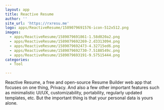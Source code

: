 ```yaml
---
layout: app
title: Reactive Resume
author: ''
site_url: 'https://rxresu.me'
logo: apps/ReactiveResume/1589079691576-icon-512x512.png
images:
  - apps/ReactiveResume/1589079691861-1.58d020a2.png
  - apps/ReactiveResume/1589079692269-2.d3313094.png
  - apps/ReactiveResume/1589079692473-4.32715ed6.png
  - apps/ReactiveResume/1589079692730-7.5188549c.png
  - apps/ReactiveResume/1589079693191-9.57515444.png
categories:
  - Tool

---
```

Reactive Resume, a free and open-source Resume Builder web app that focuses on one thing, Privacy. And also a few other important features such as minimalistic UI/UX, customizability, portability, regularly updated templates, etc. But the important thing is that your personal data is yours alone.
